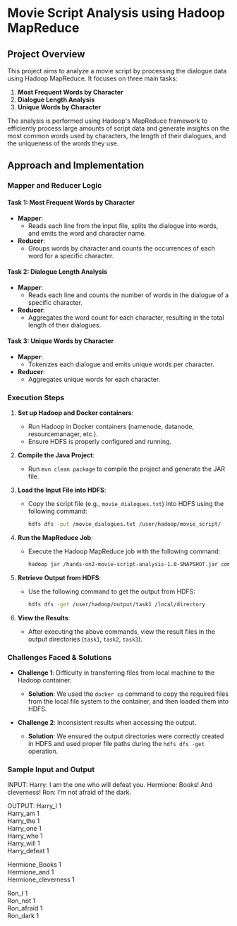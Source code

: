 # Movie Script Analysis using Hadoop MapReduce

## Project Overview
This project aims to analyze a movie script by processing the dialogue data using Hadoop MapReduce. It focuses on three main tasks:
1. **Most Frequent Words by Character**
2. **Dialogue Length Analysis**
3. **Unique Words by Character**

The analysis is performed using Hadoop's MapReduce framework to efficiently process large amounts of script data and generate insights on the most common words used by characters, the length of their dialogues, and the uniqueness of the words they use.

## Approach and Implementation
### Mapper and Reducer Logic

#### Task 1: Most Frequent Words by Character
- **Mapper**: 
  - Reads each line from the input file, splits the dialogue into words, and emits the word and character name.
- **Reducer**: 
  - Groups words by character and counts the occurrences of each word for a specific character.

#### Task 2: Dialogue Length Analysis
- **Mapper**: 
  - Reads each line and counts the number of words in the dialogue of a specific character.
- **Reducer**: 
  - Aggregates the word count for each character, resulting in the total length of their dialogues.

#### Task 3: Unique Words by Character
- **Mapper**: 
  - Tokenizes each dialogue and emits unique words per character.
- **Reducer**: 
  - Aggregates unique words for each character.

### Execution Steps
1. **Set up Hadoop and Docker containers**:
   - Run Hadoop in Docker containers (namenode, datanode, resourcemanager, etc.).
   - Ensure HDFS is properly configured and running.

2. **Compile the Java Project**:
   - Run `mvn clean package` to compile the project and generate the JAR file.
   
3. **Load the Input File into HDFS**:
   - Copy the script file (e.g., `movie_dialogues.txt`) into HDFS using the following command:
     ```bash
     hdfs dfs -put /movie_dialogues.txt /user/hadoop/movie_script/
     ```

4. **Run the MapReduce Job**:
   - Execute the Hadoop MapReduce job with the following command:
     ```bash
     hadoop jar /hands-on2-movie-script-analysis-1.0-SNAPSHOT.jar com.movie.script.analysis.MovieScriptAnalysis /user/hadoop/movie_script/movie_dialogues.txt /user/hadoop/output
     ```

5. **Retrieve Output from HDFS**:
   - Use the following command to get the output from HDFS:
     ```bash
     hdfs dfs -get /user/hadoop/output/task1 /local/directory
     ```

6. **View the Results**:
   - After executing the above commands, view the result files in the output directories (`task1`, `task2`, `task3`).

### Challenges Faced & Solutions
- **Challenge 1**: Difficulty in transferring files from local machine to the Hadoop container.
  - **Solution**: We used the `docker cp` command to copy the required files from the local file system to the container, and then loaded them into HDFS.
  
- **Challenge 2**: Inconsistent results when accessing the output.
  - **Solution**: We ensured the output directories were correctly created in HDFS and used proper file paths during the `hdfs dfs -get` operation.

### Sample Input and Output
INPUT:
Harry: I am the one who will defeat you.
Hermione: Books! And cleverness!
Ron: I'm not afraid of the dark.

OUTPUT:
Harry_I 1  
Harry_am 1  
Harry_the 1  
Harry_one 1  
Harry_who 1  
Harry_will 1  
Harry_defeat 1  

Hermione_Books 1  
Hermione_and 1  
Hermione_cleverness 1  

Ron_I 1  
Ron_not 1  
Ron_afraid 1  
Ron_dark 1  

